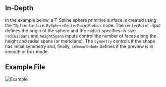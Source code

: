 <!--- Autodesk.DesignScript.Geometry.TSpline.TSplineSurface.BySphereCenterPointRadius --->
<!--- 3W2XHZKQEZFB7P3OTUVOZUMCD3M7PKUFQZI42URWMPFARFIN2NVQ --->
## In-Depth
In the example below, a T-Spline sphere primitive surface is created using the `TSplineSurface.BySphereCenterPointRadius` node. The `centerPoint` input defines the origin of the sphere and the `radius` specifies its size. `radiusSpans` and `heightSpans` inputs control the number of faces along the height and radial spans (or meridians). The `symmetry` controls if the shape has initial symmetry and, finally, `inSmoothMode` defines if the preview is in smooth or box mode.

## Example File

![Example](./3W2XHZKQEZFB7P3OTUVOZUMCD3M7PKUFQZI42URWMPFARFIN2NVQ_img.jpg)
